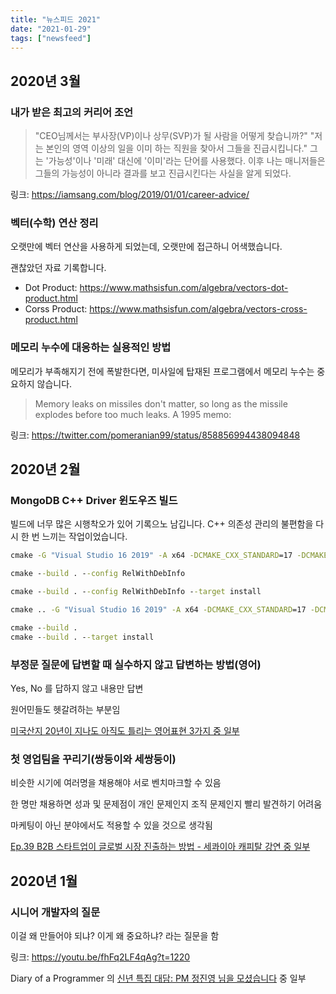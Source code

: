 ```yaml
---
title: "뉴스피드 2021"
date: "2021-01-29"
tags: ["newsfeed"]
---
```


## 2020년 3월

### 내가 받은 최고의 커리어 조언

> "CEO님께서는 부사장(VP)이나 상무(SVP)가 될 사람을 어떻게 찾습니까?"
"저는 본인의 영역 이상의 일을 이미 하는 직원을 찾아서 그들을 진급시킵니다."
그는 '가능성'이나 '미래' 대신에 '이미'라는 단어를 사용했다.
이후 나는 매니저들은 그들의 가능성이 아니라 결과를 보고 진급시킨다는 사실을 알게 되었다.

링크: https://iamsang.com/blog/2019/01/01/career-advice/

### 벡터(수학) 연산 정리

오랫만에 벡터 연산을 사용하게 되었는데, 오랫만에 접근하니 어색했습니다.

괜찮았던 자료 기록합니다.

- Dot Product: https://www.mathsisfun.com/algebra/vectors-dot-product.html
- Corss Product: https://www.mathsisfun.com/algebra/vectors-cross-product.html

### 메모리 누수에 대응하는 실용적인 방법

메모리가 부족해지기 전에 폭발한다면, 미사일에 탑재된 프로그램에서 메모리 누수는 중요하지 않습니다.

> Memory leaks on missiles don't matter, so long as the missile explodes before too much leaks. A 1995 memo: 

링크: https://twitter.com/pomeranian99/status/858856994438094848

## 2020년 2월

### MongoDB C++ Driver 윈도우즈 빌드

빌드에 너무 많은 시행착오가 있어 기록으노 남깁니다. C++ 의존성 관리의 불편함을 다시 한 번 느끼는 작업이었습니다.

```bat
cmake -G "Visual Studio 16 2019" -A x64 -DCMAKE_CXX_STANDARD=17 -DCMAKE_CXX_FLAGS="/Zc:__cplusplus" "-DENABLE_SSL=WINDOWS" "-DCMAKE_INSTALL_PREFIX=C:\Users\jaewa\go\src\github.com\hueypark\marsettler\Server\Package\mongo-c-driver-1.17.3\stage" "-DCMAKE_PREFIX_PATH=C:\Users\jaewa\go\src\github.com\hueypark\marsettler\Server\Package\mongo-c-driver-1.17.3\stage" ..

cmake --build . --config RelWithDebInfo

cmake --build . --config RelWithDebInfo --target install

cmake .. -G "Visual Studio 16 2019" -A x64 -DCMAKE_CXX_STANDARD=17 -DCMAKE_CXX_FLAGS="/Zc:__cplusplus" -DCMAKE_BUILD_TYPE=Release -DENABLE_TESTS=OFF -DCMAKE_PREFIX_PATH=C:\Users\jaewa\go\src\github.com\hueypark\marsettler\Server\Package\mongo-c-driver-1.17.3\stage -DCMAKE_INSTALL_PREFIX=C:\Users\jaewa\go\src\github.com\hueypark\marsettler\Server\Package\mongo-cxx-driver-r3.6.2\stage

cmake --build .
cmake --build . --target install
```

### 부정문 질문에 답변할 때 실수하지 않고 답변하는 방법(영어)

Yes, No 를 답하지 않고 내용만 답변

원어민들도 헷갈려하는 부분임

[미국산지 20년이 지나도 아직도 틀리는 영어표현 3가지 중 일부](https://youtu.be/Ujy94q3J8so?t=255)

### 첫 영업팀을 꾸리기(쌍둥이와 세쌍둥이)

비슷한 시기에 여러명을 채용해야 서로 벤치마크할 수 있음

한 명만 채용하면 성과 및 문제점이 개인 문제인지 조직 문제인지 빨리 발견하기 어려움

마케팅이 아닌 분야에서도 적용할 수 있을 것으로 생각됨

[Ep.39 B2B 스타트업이 글로벌 시장 진출하는 방법 - 세콰이아 캐피탈 강연 중 일부](https://youtu.be/RLnBSwZ-flw?t=1258)

## 2020년 1월

### 시니어 개발자의 질문

이걸 왜 만들어야 되냐? 이게 왜 중요하냐? 라는 질문을 함

링크: https://youtu.be/fhFq2LF4qAg?t=1220

Diary of a Programmer 의 [신년 특집 대담: PM 정진영 님을 모셨습니다](https://youtu.be/fhFq2LF4qAg) 중 일부
